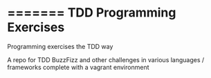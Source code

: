 =======
TDD Programming Exercises
===========

Programming exercises the TDD way

A repo for TDD BuzzFizz and other challenges in various languages / frameworks complete with a vagrant environment
